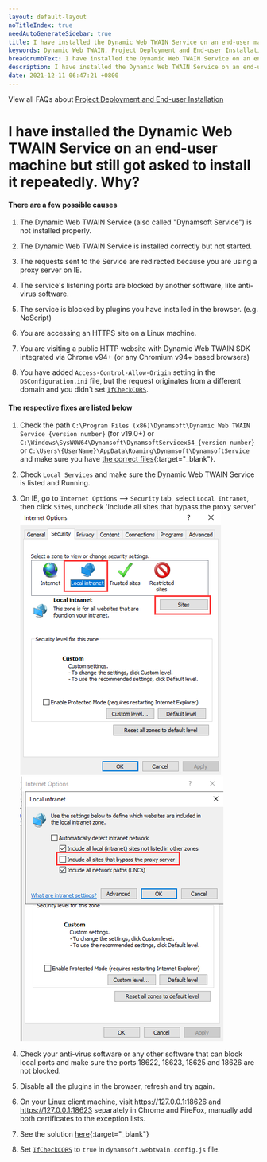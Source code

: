 ```yaml
---
layout: default-layout
noTitleIndex: true
needAutoGenerateSidebar: true
title: I have installed the Dynamic Web TWAIN Service on an end-user machine but still got asked to install it repeatedly. Why?
keywords: Dynamic Web TWAIN, Project Deployment and End-user Installation, install, repeatedly
breadcrumbText: I have installed the Dynamic Web TWAIN Service on an end-user machine but still got asked to install it repeatedly. Why?
description: I have installed the Dynamic Web TWAIN Service on an end-user machine but still got asked to install it repeatedly. Why?
date: 2021-12-11 06:47:21 +0800
---
```


View all FAQs about [Project Deployment and End-user Installation](
https://www.dynamsoft.com/web-twain/docs/faq/#project-deployment-and-end-user-installation)

# I have installed the Dynamic Web TWAIN Service on an end-user machine but still got asked to install it repeatedly. Why?

#### There are a few possible causes

1. The Dynamic Web TWAIN Service (also called "Dynamsoft Service") is not installed properly.

2. The Dynamic Web TWAIN Service is installed correctly but not started.

3. The requests sent to the Service are redirected because you are using a proxy server on IE.

4. The service's listening ports are blocked by another software, like anti-virus software.

5. The service is blocked by plugins you have installed in the browser. (e.g. NoScript)

6. You are accessing an HTTPS site on a Linux machine.

7. You are visiting a public HTTP website with Dynamic Web TWAIN SDK integrated via Chrome v94+ (or any Chromium v94+ based browsers)

8. You have added `Access-Control-Allow-Origin` setting in the `DSConfiguration.ini` file, but the request originates from a different domain and you didn't set [`IfCheckCORS`](/_articles/extended-usage/dynamsoft-service-configuration.md#access-control-allow-origin).

#### The respective fixes are listed below

1. Check the path `C:\Program Files (x86)\Dynamsoft\Dynamic Web TWAIN Service {version number}` (for v19.0+) or `C:\Windows\SysWOW64\Dynamsoft\DynamsoftServicex64_{version number}` or `C:\Users\{UserName}\AppData\Roaming\Dynamsoft\DynamsoftService` and make sure you have [the correct files](/_articles/extended-usage/dynamsoft-service-configuration.md#related-files-and-folders){:target="_blank"}.

2. Check `Local Services` and make sure the Dynamic Web TWAIN Service is listed and Running.

3. On IE, go to `Internet Options` --> `Security` tab, select `Local Intranet`, then click `Sites`, uncheck 'Include all sites that bypass the proxy server'  
   ![why-is-the-browser-prompting-me-to-install-dynamsoft-service-repeatedly-1](/assets/imgs/why-is-the-browser-prompting-me-to-install-dynamsoft-service-repeatedly-1.png)
   ![why-is-the-browser-prompting-me-to-install-dynamsoft-service-repeatedly-2](/assets/imgs/why-is-the-browser-prompting-me-to-install-dynamsoft-service-repeatedly-2.png)

4. Check your anti-virus software or any other software that can block local ports and make sure the ports 18622, 18623, 18625 and 18626 are not blocked.

5. Disable all the plugins in the browser, refresh and try again.

6. On your Linux client machine, visit https://127.0.0.1:18626 and https://127.0.0.1:18623 separately in Chrome and FireFox, manually add both certificates to the exception lists.

7. See the solution [here](/_articles/faq/http-insecure-websites-in-chromium-browser.md){:target="_blank"}

8. Set [`IfCheckCORS`](/_articles/info/api/Dynamsoft_WebTwainEnv.md#ifcheckcors) to `true` in `dynamsoft.webtwain.config.js` file.